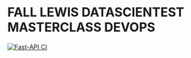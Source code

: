 # FALL LEWIS DATASCIENTEST MASTERCLASS DEVOPS



[![Fast-API CI](https://github.com/fallewi/fast-api/actions/workflows/api.yml/badge.svg)](https://github.com/fallewi/fast-api/actions/workflows/api.yml)
